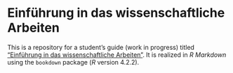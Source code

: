 # Einführung in das wissenschaftliche Arbeiten

This is a repository for a student’s guide (work in progress) titled [“Einführung in das wissenschaftliche Arbeiten”](https://alephmembeth.github.io/students-guide/). It is realized in _R Markdown_ using the `bookdown` package (_R_ version 4.2.2).
